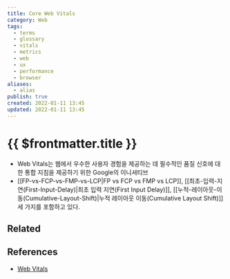 ```yaml
---
title: Core Web Vitals
category: Web
tags:
  - terms
  - glossary
  - vitals
  - metrics
  - web
  - ux
  - performance
  - browser
aliases:
  - alias
publish: true
created: 2022-01-11 13:45
updated: 2022-01-11 13:45
---
```


# {{ $frontmatter.title }}

- Web Vitals는 웹에서 우수한 사용자 경험을 제공하는 데 필수적인 품질 신호에 대한 통합 지침을 제공하기 위한 Google의 이니셔티브
- [[FP-vs-FCP-vs-FMP-vs-LCP|FP vs FCP vs FMP vs LCP]], [[최초-입력-지연(First-Input-Delay)|최초 입력 지연(First Input Delay)]], [[누적-레이아웃-이동(Cumulative-Layout-Shift)|누적 레이아웃 이동(Cumulative Layout Shift)]] 세 가지를 포함하고 있다.

## Related

## References

- [Web Vitals](https://web.dev/vitals/)
